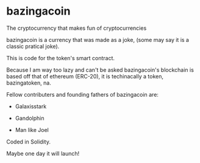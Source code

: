 # bazingacoin
The cryptocurrency that makes fun of cryptocurrencies

bazingacoin is a currency that was made as a joke, (some may say it is a classic pratical joke).

This is code for the token's smart contract.

Because I am way too lazy and can't be asked bazingacoin's blockchain is based off that of ethereum (ERC-20), it is techinacally a token, bazingatoken, na.

Fellow contributers and founding fathers of bazingacoin are:

- Galaxisstark 

- Gandolphin

- Man like Joel

Coded in Solidity.

Maybe one day it will launch!
